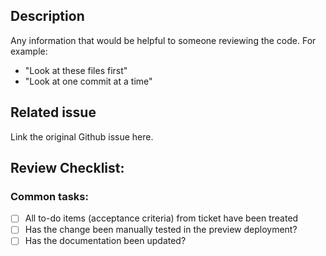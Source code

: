 ## Description
Any information that would be helpful to someone reviewing the code. For example:
- "Look at these files first"
- "Look at one commit at a time"

## Related issue
Link the original Github issue here.

## Review Checklist:
### Common tasks:
- [ ] All to-do items (acceptance criteria) from ticket have been treated
- [ ] Has the change been manually tested in the preview deployment?
- [ ] Has the documentation been updated?

